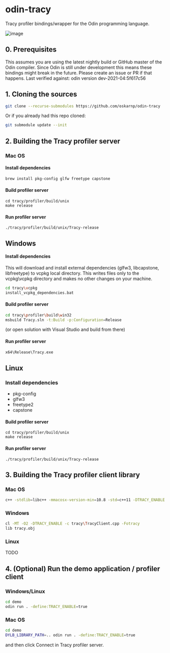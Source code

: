 # odin-tracy
Tracy profiler bindings/wrapper for the Odin programming language.

![image](https://user-images.githubusercontent.com/6025293/111910080-3411b000-8a60-11eb-9be0-8c80a1d5831c.png)


## 0. Prerequisites
This assumes you are using the latest nightly build or GitHub master of the Odin compiler.   Since Odin is still under development this means these bindings might break in the future. Please create an issue or PR if that happens.
Last verified against: odin version dev-2021-04:5f617c56

## 1. Cloning the sources
```sh
git clone --recurse-submodules https://github.com/oskarnp/odin-tracy
```
Or if you already had this repo cloned:
```sh
git submodule update --init
```

## 2. Building the Tracy profiler server

### Mac OS
#### Install dependencies
```sh
brew install pkg-config glfw freetype capstone
```
#### Build profiler server
```
cd tracy/profiler/build/unix
make release
```
#### Run profiler server
```
./tracy/profiler/build/unix/Tracy-release
```

## Windows
#### Install dependencies
This will download and install external dependencies (glfw3, libcapstone, libfreetype) to vcpkg local directory. This writes files only to the vcpkg\vcpkg directory and makes no other changes on your machine.
```sh
cd tracy\vcpkg
install_vcpkg_dependencies.bat
```
#### Build profiler server
```sh
cd tracy\profiler\build\win32
msbuild Tracy.sln -t:Build -p:Configuration=Release
```
(or open solution with Visual Studio and build from there)
#### Run profiler server
```sh
x64\Release\Tracy.exe
```

## Linux

### Install dependencies
* pkg-config
* glfw3
* freetype2
* capstone

#### Build profiler server
```
cd tracy/profiler/build/unix
make release
```
#### Run profiler server
```
./tracy/profiler/build/unix/Tracy-release
```

## 3. Building the Tracy profiler client library

### Mac OS
```sh
c++ -stdlib=libc++ -mmacosx-version-min=10.8 -std=c++11 -DTRACY_ENABLE -O2 -dynamiclib tracy/TracyClient.cpp  -o tracy.dylib
```
### Windows
```sh
cl -MT -O2 -DTRACY_ENABLE -c tracy\TracyClient.cpp -Fotracy
lib tracy.obj
```
### Linux
TODO

## 4. (Optional) Run the demo application / profiler client

### Windows/Linux
```sh
cd demo
odin run . -define:TRACY_ENABLE=true
```
### Mac OS
```sh
cd demo
DYLB_LIBRARY_PATH=.. odin run . -define:TRACY_ENABLE=true
```

and then click Connect in Tracy profiler server.

